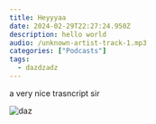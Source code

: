 ```yaml
---
title: Heyyyaa
date: 2024-02-29T22:27:24.950Z
description: hello world
audio: /unknown-artist-track-1.mp3
categories: ["Podcasts"]
tags:
  - dazdzadz
---
```

a very nice trasncript sir

![daz](/cbt-1.webp "dzadazdaz")
